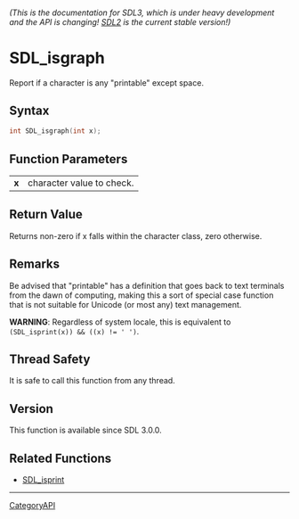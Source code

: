 ###### (This is the documentation for SDL3, which is under heavy development and the API is changing! [SDL2](https://wiki.libsdl.org/SDL2/) is the current stable version!)
# SDL_isgraph

Report if a character is any "printable" except space.

## Syntax

```c
int SDL_isgraph(int x);

```

## Function Parameters

|           |                           |
| --------- | ------------------------- |
| **x**     | character value to check. |

## Return Value

Returns non-zero if x falls within the character class, zero otherwise.

## Remarks

Be advised that "printable" has a definition that goes back to text
terminals from the dawn of computing, making this a sort of special case
function that is not suitable for Unicode (or most any) text management.

**WARNING**: Regardless of system locale, this is equivalent to
`(SDL_isprint(x)) && ((x) != ' ')`.

## Thread Safety

It is safe to call this function from any thread.

## Version

This function is available since SDL 3.0.0.

## Related Functions

* [SDL_isprint](SDL_isprint)

----
[CategoryAPI](CategoryAPI)

